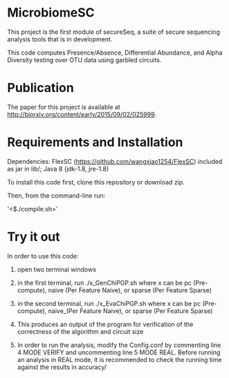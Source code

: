 # MicrobiomeSC

This project is the first module of secureSeq, a suite of secure sequencing analysis tools that is in development.

This code computes Presence/Absence, Differential Abundance, and Alpha Diversity testing over OTU data using garbled circuits.

# Publication

The paper for this project is available at http://biorxiv.org/content/early/2015/09/02/025999. 

# Requirements and Installation

Dependencies: FlexSC (https://github.com/wangxiao1254/FlexSC) included as jar in lib/; Java 8 (jdk-1.8, jre-1.8)


To install this code first, clone this repository or download zip. 

Then, from the command-line run:

'<$./compile.sh>' 




# Try it out

In order to use this code:

1) open two terminal windows

2) in the first terminal, run ./x_GenChiPGP.sh where x can be pc (Pre-compute), naive (Per Feature Naive), or sparse (Per Feature Sparse)

3) in the second terminal, run ./x_EvaChiPGP.sh where x can be pc (Pre-compute), naive_(Per Feature Naive), or sparse (Per Feature Sparse)

4) This produces an output of the program for verification of the correctness of the algorithm and circuit size

5) In order to run the analysis, modify the Config.conf by commenting line 4 MODE VERIFY and uncommenting line 5 MODE REAL.  Before running an analysis in REAL mode, it is recommended to check the running time against the results in accuracy/
